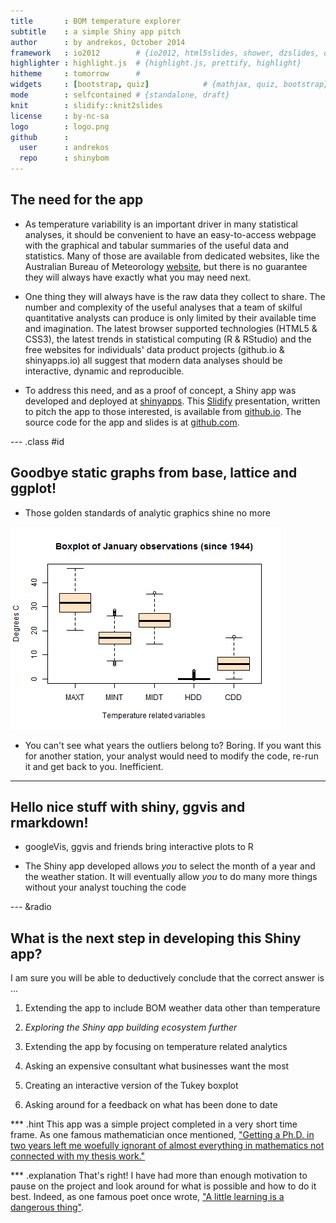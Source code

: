 ```yaml
---
title       : BOM temperature explorer
subtitle    : a simple Shiny app pitch
author      : by andrekos, October 2014
framework   : io2012        # {io2012, html5slides, shower, dzslides, deck.js,landslide, Slidy ...}
highlighter : highlight.js  # {highlight.js, prettify, highlight}
hitheme     : tomorrow      # 
widgets     : [bootstrap, quiz]            # {mathjax, quiz, bootstrap}
mode        : selfcontained # {standalone, draft}
knit        : slidify::knit2slides
license     : by-nc-sa
logo        : logo.png
github      :
  user      : andrekos
  repo      : shinybom
---
```


## The need for the app





* As temperature variability is an important driver in many statistical analyses, it should be convenient to have an easy-to-access webpage with the graphical and tabular summaries of the useful data and statistics. Many of those are available from dedicated websites, like the Australian Bureau of Meteorology [website](http://www.bom.gov.au/), but there is no guarantee they will always have exactly what you may need next. 

* One thing they will always have is the raw data they collect to share. The number and complexity of the useful analyses that a team of skilful quantitative analysts can produce is only limited by their available time and imagination. The latest browser supported technologies (HTML5 & CSS3), the latest trends in statistical computing (R & RStudio) and the free websites for individuals' data product projects (github.io & shinyapps.io) all suggest that modern data analyses should be interactive, dynamic and reproducible.   

* To address this need, and as a proof of concept, a Shiny app was developed and deployed at [shinyapps](https://andrekos.shinyapps.io/shinybom). This [Slidify](http://slidify.org/) presentation, written to pitch the app to those interested, is available from [github.io](https://andrekos.github.io/shinybom). The source code for the app and slides is at [github.com](https://github.com/andrekos/shinybom).

--- .class #id 

## Goodbye static graphs from base, lattice and ggplot!

* Those golden standards of analytic graphics shine no more  


![plot of chunk unnamed-chunk-3](assets/fig/unnamed-chunk-3-1.png) 

* You can't see what years the outliers belong to? Boring. If you want this for another station, your analyst would need to modify the code, re-run it and get back to you. Inefficient.

---

## Hello nice stuff with shiny, ggvis and rmarkdown!

* googleVis, ggvis and friends bring interactive plots to R



<!-- ScatterChart generated in R 3.1.1 by googleVis 0.5.6 package -->
<!-- Sun Oct 26 18:53:53 2014 -->


<!-- jsHeader -->
<script type="text/javascript">
 
// jsData 
function gvisDataScatterChartID2024b8f1606 () {
var data = new google.visualization.DataTable();
var datajson =
[
 [
 1,
26.8,
12.8,
19.8,
0,
1.8 
],
[
 2,
25.8,
9.6,
17.7,
0.3,
0 
],
[
 3,
28.1,
13.8,
20.95,
0,
2.95 
],
[
 4,
28.6,
13,
20.8,
0,
2.8 
],
[
 5,
32.5,
15.9,
24.2,
0,
6.2 
],
[
 6,
39,
16.4,
27.7,
0,
9.7 
],
[
 7,
27,
16.9,
21.95,
0,
3.95 
],
[
 8,
29.7,
15.7,
22.7,
0,
4.7 
],
[
 9,
30.1,
15.6,
22.85,
0,
4.85 
],
[
 10,
35.7,
16.4,
26.05,
0,
8.05 
],
[
 11,
43.5,
20.6,
32.05,
0,
14.05 
],
[
 12,
43,
28.5,
35.75,
0,
17.75 
],
[
 13,
28.6,
20.7,
24.65,
0,
6.65 
],
[
 14,
27.8,
14.5,
21.15,
0,
3.15 
],
[
 15,
26.2,
14.5,
20.35,
0,
2.35 
],
[
 16,
25.9,
18.1,
22,
0,
4 
],
[
 17,
32.6,
15.6,
24.1,
0,
6.1 
],
[
 18,
38.2,
14.1,
26.15,
0,
8.15 
],
[
 19,
40,
19,
29.5,
0,
11.5 
],
[
 20,
38.7,
20.6,
29.65,
0,
11.65 
],
[
 21,
37.9,
19.6,
28.75,
0,
10.75 
],
[
 22,
37.1,
23.4,
30.25,
0,
12.25 
],
[
 23,
37.2,
22.6,
29.9,
0,
11.9 
],
[
 24,
32.7,
23.2,
27.95,
0,
9.95 
],
[
 25,
37.2,
24.5,
30.85,
0,
12.85 
],
[
 26,
32.3,
22.5,
27.4,
0,
9.4 
],
[
 27,
26.9,
15.5,
21.2,
0,
3.2 
],
[
 28,
31.6,
15.5,
23.55,
0,
5.55 
],
[
 29,
34.2,
16.6,
25.4,
0,
7.4 
],
[
 30,
35.5,
17.4,
26.45,
0,
8.45 
],
[
 31,
30.3,
20,
25.15,
0,
7.15 
] 
];
data.addColumn('number','Day');
data.addColumn('number','MAXT');
data.addColumn('number','MINT');
data.addColumn('number','MIDT');
data.addColumn('number','HDD');
data.addColumn('number','CDD');
data.addRows(datajson);
return(data);
}
 
// jsDrawChart
function drawChartScatterChartID2024b8f1606() {
var data = gvisDataScatterChartID2024b8f1606();
var options = {};
options["allowHtml"] = true;
options["title"] = "Daily records at BOM weather site 9021 in January 2014";
options["titleTextStyle"] = {color:'green',
                              fontName:'Courier',
                              fontSize:15};
options["curveType"] = "function";
options["pointSize"] =      0;
options["lineWidth"] =      2;
options["hAxis"] = {
 "viewWindowMode": "explicit",
"viewWindow": {
 "max":     32,
"min":      0 
},
"title": "day of the month" 
};
options["vAxis"] = {
 "viewWindowMode": "explicit",
"viewWindow": {
 "max":     50,
"min":      0 
},
"title": "degree Celsius" 
};
options["width"] =    750;
options["height"] =    300;

    var chart = new google.visualization.ScatterChart(
    document.getElementById('ScatterChartID2024b8f1606')
    );
    chart.draw(data,options);
    

}
  
 
// jsDisplayChart
(function() {
var pkgs = window.__gvisPackages = window.__gvisPackages || [];
var callbacks = window.__gvisCallbacks = window.__gvisCallbacks || [];
var chartid = "corechart";
  
// Manually see if chartid is in pkgs (not all browsers support Array.indexOf)
var i, newPackage = true;
for (i = 0; newPackage && i < pkgs.length; i++) {
if (pkgs[i] === chartid)
newPackage = false;
}
if (newPackage)
  pkgs.push(chartid);
  
// Add the drawChart function to the global list of callbacks
callbacks.push(drawChartScatterChartID2024b8f1606);
})();
function displayChartScatterChartID2024b8f1606() {
  var pkgs = window.__gvisPackages = window.__gvisPackages || [];
  var callbacks = window.__gvisCallbacks = window.__gvisCallbacks || [];
  window.clearTimeout(window.__gvisLoad);
  // The timeout is set to 100 because otherwise the container div we are
  // targeting might not be part of the document yet
  window.__gvisLoad = setTimeout(function() {
  var pkgCount = pkgs.length;
  google.load("visualization", "1", { packages:pkgs, callback: function() {
  if (pkgCount != pkgs.length) {
  // Race condition where another setTimeout call snuck in after us; if
  // that call added a package, we must not shift its callback
  return;
}
while (callbacks.length > 0)
callbacks.shift()();
} });
}, 100);
}
 
// jsFooter
</script>
 
<!-- jsChart -->  
<script type="text/javascript" src="https://www.google.com/jsapi?callback=displayChartScatterChartID2024b8f1606"></script>
 
<!-- divChart -->
  
<div id="ScatterChartID2024b8f1606" 
  style="width: 750; height: 300;">
</div>

* The Shiny app developed allows _you_ to select the month of a year and the weather station. It will eventually allow _you_ to do many more things without your analyst touching the code 


--- &radio

## What is the next step in developing this Shiny app?

I am sure you will be able to deductively conclude that the correct answer is ...

1. Extending the app to include BOM weather data other than temperature 

2. _Exploring the Shiny app building ecosystem further_

3. Extending the app by focusing on temperature related analytics

4. Asking an expensive consultant what businesses want the most

5. Creating an interactive version of the Tukey boxplot

6. Asking around for a feedback on what has been done to date

*** .hint 
This app was a simple project completed in a very short time frame.  As one famous mathematician once mentioned, ["Getting a Ph.D. in two years left me woefully ignorant of almost everything in mathematics not connected with my thesis work."](https://www.dartmouth.edu/~chance/Doob/conversation.html)


*** .explanation 
That's right! I have had more than enough motivation to pause on the project and look around for what is possible and how to do it best. Indeed, as one famous poet once wrote, ["A little learning is a dangerous thing"](http://en.wikipedia.org/wiki/An_Essay_on_Criticism).
